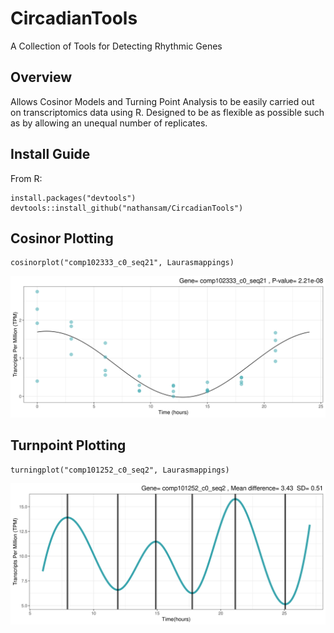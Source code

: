 # CircadianTools
A Collection of Tools for Detecting Rhythmic Genes
## Overview
Allows Cosinor Models and Turning Point Analysis to be easily carried out on transcriptomics data using R. Designed to be as flexible as possible such as by allowing an unequal number of replicates.  
## Install Guide
From R:
```{r}
install.packages("devtools")
devtools::install_github("nathansam/CircadianTools")
```
## Cosinor Plotting
```{r}
cosinorplot("comp102333_c0_seq21", Laurasmappings)
```
![](cosinorex.png)


## Turnpoint Plotting
```{r}
turningplot("comp101252_c0_seq2", Laurasmappings)
```
![](turnpointex.png)


